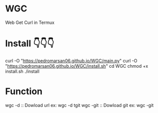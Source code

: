 # WGC
Web Get Curl in Termux
# Install 👇👇👇
curl -O "https://pedromarsan06.github.io/WGC/main.py"
curl -O "https://pedromarsan06.github.io/WGC/install.sh"
cd WGC
chmod +x install.sh
./install

# Function

wgc -d :: Dowload url
ex: wgc -d tgit 
wgc -git :: Dowload git
ex: wgc -git

